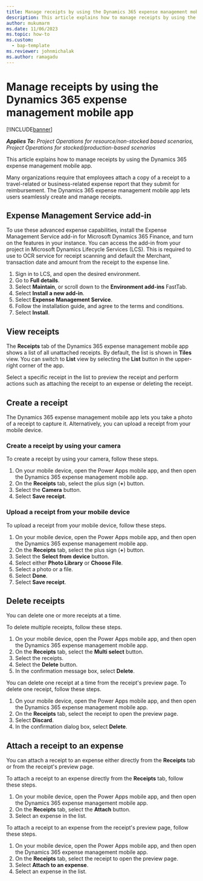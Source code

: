 ```yaml
---
title: Manage receipts by using the Dynamics 365 expense management mobile app
description: This article explains how to manage receipts by using the Dynamics 365 expense management mobile app.
author: mukumarm
ms.date: 11/06/2023
ms.topic: how-to
ms.custom: 
  - bap-template
ms.reviewer: johnmichalak
ms.author: ramagadu
---
```


# Manage receipts by using the Dynamics 365 expense management mobile app

[!INCLUDE[banner](../includes/banner.md)]

_**Applies To:** Project Operations for resource/non-stocked based scenarios, Project Operations for stocked/production-based scenarios_

This article explains how to manage receipts by using the Dynamics 365 expense management mobile app.

Many organizations require that employees attach a copy of a receipt to a travel-related or business-related expense report that they submit for reimbursement. The Dynamics 365 expense management mobile app lets users seamlessly create and manage receipts.

## Expense Management Service add-in
To use these advanced expense capabilities, install the Expense Management Service add-in for Microsoft Dynamics 365 Finance, and turn on the features in your instance. You can access the add-in from your project in Microsoft Dynamics Lifecycle Services (LCS). This is required to use to OCR service for receipt scanning and default the Merchant, transaction date and amount from the receipt to the expense line.

1. Sign in to LCS, and open the desired environment.
2. Go to **Full details**.
3. Select **Maintain**, or scroll down to the **Environment add-ins** FastTab.
4. Select **Install a new add-in**.
5. Select **Expense Management Service**.
6. Follow the installation guide, and agree to the terms and conditions.
7. Select **Install**.
   
## View receipts

The **Receipts** tab of the Dynamics 365 expense management mobile app shows a list of all unattached receipts. By default, the list is shown in **Tiles** view. You can switch to **List** view by selecting the **List** button in the upper-right corner of the app.

Select a specific receipt in the list to preview the receipt and perform actions such as attaching the receipt to an expense or deleting the receipt.

## Create a receipt

The Dynamics 365 expense management mobile app lets you take a photo of a receipt to capture it. Alternatively, you can upload a receipt from your mobile device.

### Create a receipt by using your camera

To create a receipt by using your camera, follow these steps.

1. On your mobile device, open the Power Apps mobile app, and then open the Dynamics 365 expense management mobile app.
1. On the **Receipts** tab, select the plus sign (**+**) button.
1. Select the **Camera** button.
1. Select **Save receipt**.

### Upload a receipt from your mobile device

To upload a receipt from your mobile device, follow these steps.

1. On your mobile device, open the Power Apps mobile app, and then open the Dynamics 365 expense management mobile app.
1. On the **Receipts** tab, select the plus sign (**+**) button.
1. Select the **Select from device** button.
1. Select either **Photo Library** or **Choose File**.
1. Select a photo or a file.
1. Select **Done**.
1. Select **Save receipt**.

## Delete receipts

You can delete one or more receipts at a time.

To delete multiple receipts, follow these steps.

1. On your mobile device, open the Power Apps mobile app, and then open the Dynamics 365 expense management mobile app.
1. On the **Receipts** tab, select the **Multi select** button.
1. Select the receipts.
1. Select the **Delete** button.
1. In the confirmation message box, select **Delete**.

You can delete one receipt at a time from the receipt's preview page. To delete one receipt, follow these steps.

1. On your mobile device, open the Power Apps mobile app, and then open the Dynamics 365 expense management mobile app.
1. On the **Receipts** tab, select the receipt to open the preview page.
1. Select **Discard**.
1. In the confirmation dialog box, select **Delete**.

## Attach a receipt to an expense

You can attach a receipt to an expense either directly from the **Receipts** tab or from the receipt's preview page.

To attach a receipt to an expense directly from the **Receipts** tab, follow these steps.

1. On your mobile device, open the Power Apps mobile app, and then open the Dynamics 365 expense management mobile app.
1. On the **Receipts** tab, select the **Attach** button.
1. Select an expense in the list.

To attach a receipt to an expense from the receipt's preview page, follow these steps.

1. On your mobile device, open the Power Apps mobile app, and then open the Dynamics 365 expense management mobile app.
1. On the **Receipts** tab, select the receipt to open the preview page.
1. Select **Attach to an expense**.
1. Select an expense in the list.
